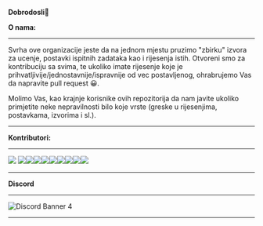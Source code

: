 **Dobrodosli**👋


**O nama:**
<hr>
Svrha ove organizacije jeste da na jednom mjestu pruzimo "zbirku" izvora za ucenje, postavki ispitnih zadataka kao i rijesenja istih. Otvoreni smo za kontribuciju sa svima, te ukoliko imate rijesenje koje je prihvatljivije/jednostavnije/ispravnije od vec postavljenog, ohrabrujemo Vas da napravite pull request 😀.

Molimo Vas, kao krajnje korisnike ovih repozitorija da nam javite ukoliko primjetite neke nepravilnosti bilo koje vrste (greske u rijesenjima, postavkama, izvorima i sl.).
<hr>

**Kontributori:**
<hr>

[![](https://avatars.githubusercontent.com/u/58472052?s=50&v=4)](https://github.com/AdivonSlav) [![](https://avatars.githubusercontent.com/u/76576193?s=50&v=4)](https://github.com/AmigosLP)[![](https://avatars.githubusercontent.com/u/76669701?s=50&v=4)](https://github.com/BerunBiH)[![](https://avatars.githubusercontent.com/u/58373221?s=50&v=4)](https://github.com/HarisKordic)[![](https://avatars.githubusercontent.com/u/77499895?s=50&v=4)](https://github.com/R3FA)[![](https://avatars.githubusercontent.com/u/92086961?s=50&v=4)](https://github.com/RedzicMuhamed)[![](https://avatars.githubusercontent.com/u/68828360?s=50&v=4)](https://github.com/Sanjin-Pajic)[![](https://avatars.githubusercontent.com/u/89514704?s=50&v=4)](https://github.com/saranur)[![](https://avatars.githubusercontent.com/u/77838860?s=50&v=4)](https://github.com/Siocic)[![](https://avatars.githubusercontent.com/u/72450575?s=50&v=4)](https://github.com/vkerim)


<hr>

**Discord**
<hr>


![Discord Banner 4](https://discordapp.com/api/guilds/787773373748740128/widget.png?style=banner4)


<hr>
